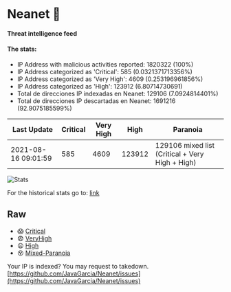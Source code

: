 # Neanet :hocho:
#### Threat intelligence feed
#### The stats:

- IP Address with malicious activities reported: 1820322 (100%)
- IP Address categorized as 'Critical':  585 (0.0321371713356%)
- IP Address categorized as 'Very High':  4609 (0.253196961856%)
- IP Address categorized as 'High':  123912 (6.80714730691)
- Total de direcciones IP indexadas en Neanet:  129106 (7.0924814401%)
- Total de direcciones IP descartadas en Neanet:  1691216 (92.9075185599%)

| Last Update | Critical | Very High | High | Paranoia |
| --- | --- | --- | --- | --- |
| 2021-08-16 09:01:59 | 585 | 4609 | 123912 | 129106 mixed list (Critical + Very High + High)|

![Stats](https://docs.google.com/spreadsheets/d/e/2PACX-1vSnaNMIXVabIpDJjufMlzH7poXnshF3mgd8Is1g9ytUEzVsP5my4Trn8f-xkoLLQ38xpL3HtmUexLo6/pubchart?oid=501124687&format=image)

For the historical stats go to: [link](/stats.csv)
## Raw
- :scream: [Critical](https://raw.githubusercontent.com/JavaGarcia/Neanet/master/blacklists/neanet_critical.txt)
- :fearful: [VeryHigh](https://raw.githubusercontent.com/JavaGarcia/Neanet/master/blacklists/neanet_veryHigh.txtt)
- :frowning: [High](https://raw.githubusercontent.com/JavaGarcia/Neanet/master/blacklists/neanet_high.txt)
- :dizzy_face: [Mixed-Paranoia](https://raw.githubusercontent.com/JavaGarcia/Neanet/master/blacklists/neanet_all.txt)


Your IP is indexed? You may request to takedown. [https://github.com/JavaGarcia/Neanet/issues](https://github.com/JavaGarcia/Neanet/issues)
































































































































































































































































































































































































































































































































































































































































































































































































































































































































































































































































































































































































































































































































































































































































































































































































































































































































































































































































































































































































































































































































































































































































































































































































































































































































































































































































































































































































































































































































































































































































































































































































































































































































































































































































































































































































































































































































































































































































































































































































































































































































































































































































































































































































































































































































































































































































































































































































































































































































































































































































































































































































































































































































































































































































































































































































































































































































































































































































































































































































































































































































































































































































































































































































































































































































































































































































































































































































































































































































































































































































































































































































































































































































































































































































































































































































































































































































































































































































































































































































































































































































































































































































































































































































